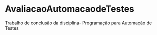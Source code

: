 # AvaliacaoAutomacaodeTestes
 Trabalho de conclusão da disciplina- Programação para Automação de Testes
